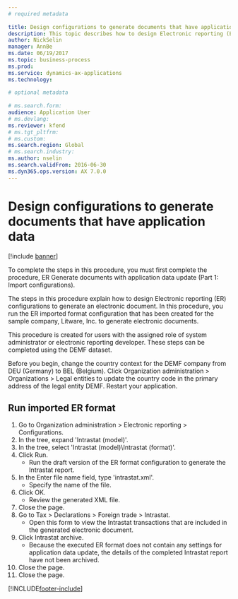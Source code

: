```yaml
--- 
# required metadata 
 
title: Design configurations to generate documents that have application data
description: This topic describes how to design Electronic reporting (ER) configurations to generate an electronic document. (Part 1 - Import configurations). 
author: NickSelin
manager: AnnBe 
ms.date: 06/19/2017
ms.topic: business-process 
ms.prod:  
ms.service: dynamics-ax-applications 
ms.technology:  
 
# optional metadata 
 
# ms.search.form:   
audience: Application User 
# ms.devlang:  
ms.reviewer: kfend
# ms.tgt_pltfrm:  
# ms.custom:  
ms.search.region: Global
# ms.search.industry: 
ms.author: nselin
ms.search.validFrom: 2016-06-30 
ms.dyn365.ops.version: AX 7.0.0 
---
```

# Design configurations to generate documents that have application data

[!include [banner](../../includes/banner.md)]

To complete the steps in this procedure, you must first complete the procedure, ER Generate documents with application data update (Part 1: Import configurations).



The steps in this procedure explain how to design Electronic reporting (ER) configurations to generate an electronic document. In this procedure, you run the ER imported format configuration that has been created for the sample company, Litware, Inc. to generate electronic documents.



This procedure is created for users with the assigned role of system administrator or electronic reporting developer. These steps can be completed using the DEMF dataset. 



Before you begin, change the country context for the DEMF company from DEU (Germany) to BEL (Belgium). Click Organization administration > Organizations > Legal entities to update the country code in the primary address of the legal entity DEMF. Restart your application.


## Run imported ER format
1. Go to Organization administration > Electronic reporting > Configurations.
2. In the tree, expand 'Intrastat (model)'.
3. In the tree, select 'Intrastat (model)\Intrastat (format)'.
4. Click Run.
    * Run the draft version of the ER format configuration to generate the Intrastat report.  
5. In the Enter file name field, type 'intrastat.xml'.
    * Specify the name of the file.  
6. Click OK.
    * Review the generated XML file.  
7. Close the page.
8. Go to Tax > Declarations > Foreign trade > Intrastat.
    * Open this form to view the Intrastat transactions that are included in the generated electronic document.  
9. Click Intrastat archive.
    * Because the executed ER format does not contain any settings for application data update, the details of the completed Intrastat report have not been archived.  
10. Close the page.
11. Close the page.



[!INCLUDE[footer-include](../../../../includes/footer-banner.md)]